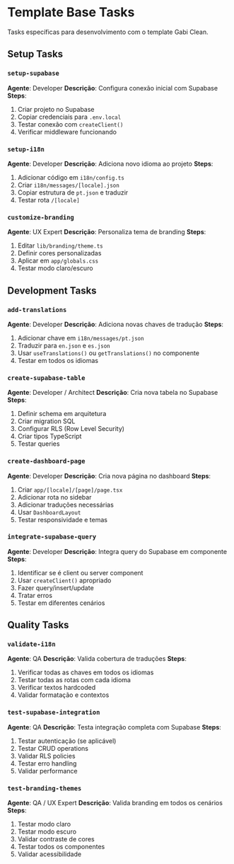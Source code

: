 # Template Base Tasks

Tasks específicas para desenvolvimento com o template Gabi Clean.

## Setup Tasks

### `setup-supabase`
**Agente**: Developer
**Descrição**: Configura conexão inicial com Supabase
**Steps**:
1. Criar projeto no Supabase
2. Copiar credenciais para `.env.local`
3. Testar conexão com `createClient()`
4. Verificar middleware funcionando

### `setup-i18n`
**Agente**: Developer
**Descrição**: Adiciona novo idioma ao projeto
**Steps**:
1. Adicionar código em `i18n/config.ts`
2. Criar `i18n/messages/[locale].json`
3. Copiar estrutura de `pt.json` e traduzir
4. Testar rota `/[locale]`

### `customize-branding`
**Agente**: UX Expert
**Descrição**: Personaliza tema de branding
**Steps**:
1. Editar `lib/branding/theme.ts`
2. Definir cores personalizadas
3. Aplicar em `app/globals.css`
4. Testar modo claro/escuro

## Development Tasks

### `add-translations`
**Agente**: Developer
**Descrição**: Adiciona novas chaves de tradução
**Steps**:
1. Adicionar chave em `i18n/messages/pt.json`
2. Traduzir para `en.json` e `es.json`
3. Usar `useTranslations()` ou `getTranslations()` no componente
4. Testar em todos os idiomas

### `create-supabase-table`
**Agente**: Developer / Architect
**Descrição**: Cria nova tabela no Supabase
**Steps**:
1. Definir schema em arquitetura
2. Criar migration SQL
3. Configurar RLS (Row Level Security)
4. Criar tipos TypeScript
5. Testar queries

### `create-dashboard-page`
**Agente**: Developer
**Descrição**: Cria nova página no dashboard
**Steps**:
1. Criar `app/[locale]/[page]/page.tsx`
2. Adicionar rota no sidebar
3. Adicionar traduções necessárias
4. Usar `DashboardLayout`
5. Testar responsividade e temas

### `integrate-supabase-query`
**Agente**: Developer
**Descrição**: Integra query do Supabase em componente
**Steps**:
1. Identificar se é client ou server component
2. Usar `createClient()` apropriado
3. Fazer query/insert/update
4. Tratar erros
5. Testar em diferentes cenários

## Quality Tasks

### `validate-i18n`
**Agente**: QA
**Descrição**: Valida cobertura de traduções
**Steps**:
1. Verificar todas as chaves em todos os idiomas
2. Testar todas as rotas com cada idioma
3. Verificar textos hardcoded
4. Validar formatação e contextos

### `test-supabase-integration`
**Agente**: QA
**Descrição**: Testa integração completa com Supabase
**Steps**:
1. Testar autenticação (se aplicável)
2. Testar CRUD operations
3. Validar RLS policies
4. Testar erro handling
5. Validar performance

### `test-branding-themes`
**Agente**: QA / UX Expert
**Descrição**: Valida branding em todos os cenários
**Steps**:
1. Testar modo claro
2. Testar modo escuro
3. Validar contraste de cores
4. Testar todos os componentes
5. Validar acessibilidade

